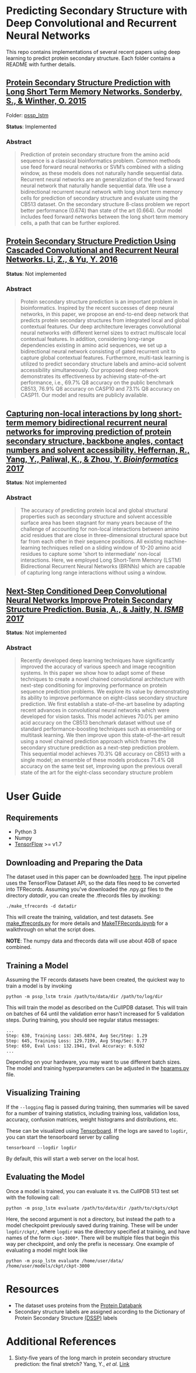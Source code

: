 # Predicting Secondary Structure with Deep Convolutional and Recurrent Neural Networks
This repo contains implementations of several recent papers using deep learning to predict protein secondary structure. Each folder contains a README with further details.

## [Protein Secondary Structure Prediction with Long Short Term Memory Networks. Sonderby, S., & Winther, O. 2015](https://arxiv.org/pdf/1412.7828.pdf)
Folder: [pssp_lstm](./pssp_lstm/)

**Status**: Implemented
### Abstract
> Prediction of protein secondary structure from the amino acid sequence is a classical bioinformatics problem. Common methods use feed forward neural networks or SVM’s combined with a sliding window, as these models
does not naturally handle sequential data. Recurrent neural networks are an generalization of the feed forward
neural network that naturally handle sequential data. We use a bidirectional recurrent neural network with long
short term memory cells for prediction of secondary structure and evaluate using the CB513 dataset. On the
secondary structure 8-class problem we report better performance (0.674) than state of the art (0.664). Our model
includes feed forward networks between the long short term memory cells, a path that can be further explored.

## [Protein Secondary Structure Prediction Using Cascaded Convolutional and Recurrent Neural Networks. Li, Z., & Yu, Y. 2016](https://arxiv.org/abs/1604.07176)

**Status**: Not implemented
### Abstract
> Protein secondary structure prediction is an important problem in bioinformatics. Inspired by the recent successes of deep neural networks, in this paper, we propose an end-to-end deep network that predicts protein secondary structures from integrated local and global contextual features. Our deep architecture leverages convolutional neural networks with different kernel sizes to extract multiscale local contextual features. In addition, considering long-range dependencies existing in amino acid sequences, we set up a bidirectional neural network consisting of gated recurrent unit to capture global contextual features. Furthermore, multi-task learning is utilized to predict secondary structure labels and amino-acid solvent accessibility simultaneously. Our proposed deep network demonstrates its effectiveness by achieving state-of-the-art performance, i.e., 69.7% Q8 accuracy on the public benchmark CB513, 76.9% Q8 accuracy on CASP10 and 73.1% Q8 accuracy on CASP11. Our model and results are publicly available.

## [Capturing non-local interactions by long short-term memory bidirectional recurrent neural networks for improving prediction of protein secondary structure, backbone angles, contact numbers and solvent accessibility. Heffernan, R., Yang, Y., Paliwal, K., & Zhou, Y. *Bioinformatics* 2017](https://www.ncbi.nlm.nih.gov/pubmed/28430949)

**Status**: Not implemented
### Abstract
> The accuracy of predicting protein local and global structural properties such as secondary structure and solvent accessible surface area has been stagnant for many years because of the challenge of accounting for non-local interactions between amino acid residues that are close in three-dimensional structural space but far from each other in their sequence positions. All existing machine-learning techniques relied on a sliding window of 10-20 amino acid residues to capture some 'short to intermediate' non-local interactions. Here, we employed Long Short-Term Memory (LSTM) Bidirectional Recurrent Neural Networks (BRNNs) which are capable of capturing long range interactions without using a window.

## [Next-Step Conditioned Deep Convolutional Neural Networks Improve Protein Secondary Structure Prediction. Busia, A., & Jaitly, N. *ISMB* 2017](https://research.google.com/pubs/pub46131.html)

**Status**: Not implemented
### Abstract
> Recently developed deep learning techniques have significantly improved the accuracy of various speech and image recognition systems. In this paper we show how to adapt some of these techniques to create a novel chained convolutional architecture with next-step conditioning for improving performance on protein sequence prediction problems. We explore its value by demonstrating its ability to improve performance on eight-class secondary structure prediction. We first establish a state-of-the-art baseline by adapting recent advances in convolutional neural networks which were developed for vision tasks. This model achieves 70.0% per amino acid accuracy on the CB513 benchmark dataset without use of standard performance-boosting techniques such as ensembling or multitask learning. We then improve upon this state-of-the-art result using a novel chained prediction approach which frames the secondary structure prediction as a next-step prediction problem. This sequential model achieves 70.3% Q8 accuracy on CB513 with a single model; an ensemble of these models produces 71.4% Q8 accuracy on the same test set, improving upon the previous overall state of the art for the eight-class secondary structure problem

# User Guide

## Requirements

- Python 3
- Numpy
- [TensorFlow](https://www.tensorflow.org/install/) >= v1.7


## Downloading and Preparing the Data

The dataset used in this paper can be downloaded [here](https://www.princeton.edu/~jzthree/datasets/ICML2014/). The input pipeline uses the TensorFlow Dataset API, so the data files need to be converted into TFRecords. Assuming you've downloaded the .npy.gz files to the directory *datadir*, you can create the .tfrecords files by invoking:
```
./make_tfrecords -d datadir
```
This will create the training, validation, and test datasets. See [make_tfrecords.py](./make_tfrecords.py) for more details and [MakeTFRecords.ipynb](./MakeTFRecords.ipynb) for a walkthrough on what the script does.

**NOTE**: The numpy data and tfrecords data will use about 4GB of space combined.

## Training a Model

Assuming the TF records datasets have been created, the quickest way to train a model is by invoking
```
python -m pssp_lstm train /path/to/data/dir /path/to/log/dir
```
This will train the model as described on the CullPDB dataset. This will train on batches of 64 until the validation error hasn't increased for 5 validation steps. During training, you should see regular status messages: 
```
...
Step: 630, Training Loss: 245.6874, Avg Sec/Step: 1.29
Step: 645, Training Loss: 129.7199, Avg Step/Sec: 0.77
Step: 650, Eval Loss: 132.1941, Eval Accuracy: 0.5192
...
```

Depending on your hardware, you may want to use different batch sizes. The model and training hyperparameters can be adjusted in the [hparams.py](./pssp_lstm/hparams.py) file.

## Visualizing Training

If the `--logging` flag is passed during training, then summaries will be saved for a number of training statistics, including training loss, validation loss, accuracy, confusion matrices, weight histograms and distributions, etc.

These can be visualized using [Tensorboard](https://github.com/tensorflow/tensorboard). If the logs are saved to `logdir`, you can start the tensorboard server by calling
```
tensorboard --logdir logdir
```
By default, this will start a web server on the local host. 

## Evaluating the Model

Once a model is trained, you can evaluate it vs. the CullPDB 513 test set with the following call:
```
python -m pssp_lstm evaluate /path/to/data/dir /path/to/ckpts/ckpt
```
Here, the second argument is not a directory, but instead the path to a model checkpoint previously saved during training. These will be under `logdir/ckpt/`, where `logdir` was the directory specified at training, and have names of the form `ckpt-3000*`. There will be multiple files that begin this way per checkpoint, and only the prefix is necessary. One example of evaluating a model might look like
```
python -m pssp_lstm evaluate /home/user/data/ /home/user/models/ckpt/ckpt-3000
```

# Resources


- The dataset uses proteins from the [Protein Databank](https://www.wwpdb.org/)
- Secondary structure labels are assigned according to the Dictionary of Protein Secondary Structure [(DSSP)](http://swift.cmbi.ru.nl/gv/dssp/) labels

# Additional References

1. Sixty-five years of the long march in protein secondary structure prediction: the final stretch? Yang, Y., *et al.* [Link](https://academic.oup.com/bib/advance-article/doi/10.1093/bib/bbw129/2769436)
